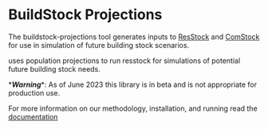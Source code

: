 # BuildStock Projections
The buildstock-projections tool generates inputs to [ResStock](https://github.com/NREL/resstock) and [ComStock](https://www.nrel.gov/buildings/comstock.html) for use in simulation of future building stock scenarios.

uses population projections to run resstock for simulations of potential future building stock needs.

\***_Warning_**\*: As of June 2023 this library is in beta and is not appropriate for production use.

For more information on our methodology, installation, and running read the [documentation](https://NREL.github.io/buildstock-projections-docs/readme.html)
